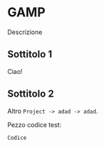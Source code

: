 # GAMP

Descrizione

## Sottitolo 1
Ciao!

## Sottitolo 2

Altro `Project -> adad -> adad`.

Pezzo codice test:

```
Codice
```
